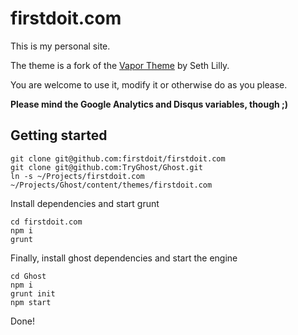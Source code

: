 # firstdoit.com

This is my personal site.

The theme is a fork of the [Vapor Theme](https://github.com/sethlilly/Vapor) by Seth Lilly.

You are welcome to use it, modify it or otherwise do as you please.

**Please mind the Google Analytics and Disqus variables, though ;)**

## Getting started

    git clone git@github.com:firstdoit/firstdoit.com
    git clone git@github.com:TryGhost/Ghost.git
    ln -s ~/Projects/firstdoit.com ~/Projects/Ghost/content/themes/firstdoit.com

Install dependencies and start grunt

    cd firstdoit.com
    npm i
    grunt

Finally, install ghost dependencies and start the engine

    cd Ghost
    npm i
    grunt init
    npm start

Done!
